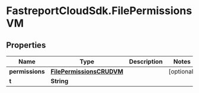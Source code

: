# FastreportCloudSdk.FilePermissionsVM

## Properties

Name | Type | Description | Notes
------------ | ------------- | ------------- | -------------
**permissions** | [**FilePermissionsCRUDVM**](FilePermissionsCRUDVM.md) |  | [optional] 
**t** | **String** |  | 



